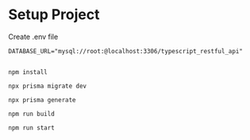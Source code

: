 # Setup Project

Create .env file

```
DATABASE_URL="mysql://root:@localhost:3306/typescript_restful_api"
```

```shell

npm install

npx prisma migrate dev

npx prisma generate

npm run build

npm run start

```